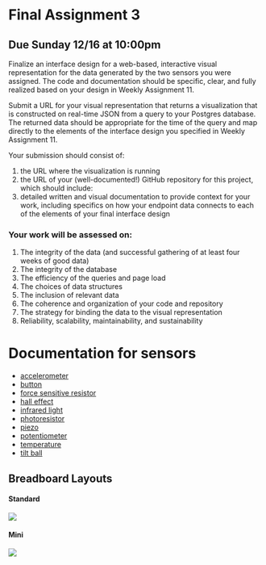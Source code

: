 # Final Assignment 3

## Due Sunday 12/16 at 10:00pm

Finalize an interface design for a web-based, interactive visual representation for the data generated by the two sensors you were assigned. The code and documentation should be specific, clear, and fully realized based on your design in Weekly Assignment 11. 

Submit a URL for your visual representation that returns a visualization that is constructed on real-time JSON from a query to your Postgres database. The returned data should be appropriate for the time of the query and map directly to the elements of the interface design you specified in Weekly Assignment 11. 

Your submission should consist of:  
1. the URL where the visualization is running  
2. the URL of your (well-documented!) GitHub repository for this project, which should include:    
3. detailed written and visual documentation to provide context for your work, including specifics on how your endpoint data connects to each of the elements of your final interface design 

### Your work will be assessed on:

1. The integrity of the data (and successful gathering of at least four weeks of good data)  
2. The integrity of the database  
3. The efficiency of the queries and page load  
4. The choices of data structures  
5. The inclusion of relevant data  
6. The coherence and organization of your code and repository  
7. The strategy for binding the data to the visual representation  
8. Reliability, scalability, maintainability, and sustainability  

# Documentation for sensors

* [accelerometer](https://github.com/visualizedata/data-structures/blob/master/assignments/final_assignment_03/accelerometer.md)  
* [button](https://github.com/visualizedata/data-structures/blob/master/assignments/final_assignment_03/button.md)  
* [force sensitive resistor](https://github.com/visualizedata/data-structures/blob/master/assignments/final_assignment_03/fsr.md)  
* [hall effect](https://github.com/visualizedata/data-structures/blob/master/assignments/final_assignment_03/hall.md)  
* [infrared light](https://github.com/visualizedata/data-structures/blob/master/assignments/final_assignment_03/ir2.md)  
* [photoresistor](https://github.com/visualizedata/data-structures/blob/master/assignments/final_assignment_03/photocell.md)  
* [piezo](https://github.com/visualizedata/data-structures/blob/master/assignments/final_assignment_03/piezo.md)  
* [potentiometer](https://github.com/visualizedata/data-structures/blob/master/assignments/final_assignment_03/potentiometer.md)  
* [temperature](https://github.com/visualizedata/data-structures/blob/master/assignments/final_assignment_03/temperature.md)  
* [tilt ball](https://github.com/visualizedata/data-structures/blob/master/assignments/final_assignment_03/tilt.md)  

## Breadboard Layouts

#### Standard

![](https://cdn.sparkfun.com/assets/3/d/f/a/9/518c0b34ce395fea62000002.jpg)

#### Mini

![](https://cdn.sparkfun.com/assets/e/7/7/e/c/5175c500ce395f5a49000004.jpg)
